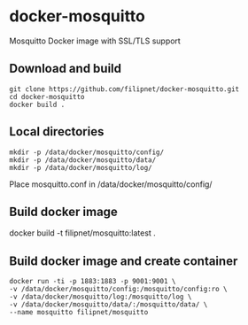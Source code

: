 # docker-mosquitto
Mosquitto Docker image with SSL/TLS support

## Download and build
``` 
git clone https://github.com/filipnet/docker-mosquitto.git
cd docker-mosquitto
docker build .
```

## Local directories
```
mkdir -p /data/docker/mosquitto/config/
mkdir -p /data/docker/mosquitto/data/
mkdir -p /data/docker/mosquitto/log/
```
Place mosquitto.conf in /data/docker/mosquitto/config/

## Build docker image
docker build -t filipnet/mosquitto:latest .

## Build docker image and create container 
```
docker run -ti -p 1883:1883 -p 9001:9001 \
-v /data/docker/mosquitto/config:/mosquitto/config:ro \
-v /data/docker/mosquitto/log:/mosquitto/log \
-v /data/docker/mosquitto/data/:/mosquitto/data/ \
--name mosquitto filipnet/mosquitto
```
